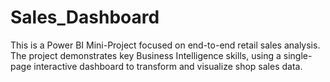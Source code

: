 # Sales_Dashboard
This is a Power BI Mini-Project focused on end-to-end retail sales analysis.  The project demonstrates key Business Intelligence skills, using a single-page interactive dashboard to transform and visualize shop sales data.
